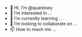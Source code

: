 - 👋 Hi, I’m @quantowy
- 👀 I’m interested in ...
- 🌱 I’m currently learning ...
- 💞️ I’m looking to collaborate on ...
- 📫 How to reach me ...

<!---
quantowy/quantowy is a ✨ special ✨ repository because its `README.md` (this file) appears on your GitHub profile.
You can click the Preview link to take a look at your changes.
--->
